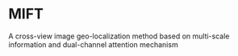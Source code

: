 # MIFT
A cross-view image geo-localization method based on multi-scale information and dual-channel attention mechanism
